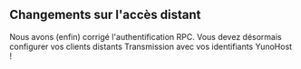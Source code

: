 ## Changements sur l'accès distant

Nous avons (enfin) corrigé l'authentification RPC. Vous devez désormais configurer
vos clients distants Transmission avec vos identifiants YunoHost !
